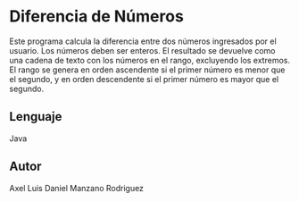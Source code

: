 # Diferencia de Números

Este programa calcula la diferencia entre dos números ingresados por el
usuario. Los números deben ser enteros. El resultado se devuelve como una
cadena de texto con los números en el rango, excluyendo los extremos. El
rango se genera en orden ascendente si el primer número es menor que el
segundo, y en orden descendente si el primer número es mayor que el segundo.

## Lenguaje
Java

## Autor
Axel Luis Daniel Manzano Rodriguez